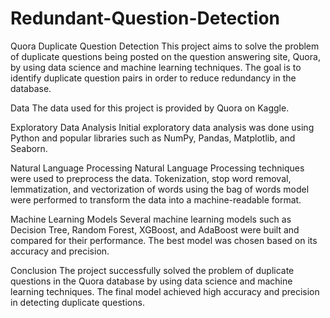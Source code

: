 # Redundant-Question-Detection
Quora Duplicate Question Detection
This project aims to solve the problem of duplicate questions being posted on the question answering site, Quora, by using data science and machine learning techniques. The goal is to identify duplicate question pairs in order to reduce redundancy in the database.

Data
The data used for this project is provided by Quora on Kaggle.

Exploratory Data Analysis
Initial exploratory data analysis was done using Python and popular libraries such as NumPy, Pandas, Matplotlib, and Seaborn.

Natural Language Processing
Natural Language Processing techniques were used to preprocess the data. Tokenization, stop word removal, lemmatization, and vectorization of words using the bag of words model were performed to transform the data into a machine-readable format.

Machine Learning Models
Several machine learning models such as Decision Tree, Random Forest, XGBoost, and AdaBoost were built and compared for their performance. The best model was chosen based on its accuracy and precision.

Conclusion
The project successfully solved the problem of duplicate questions in the Quora database by using data science and machine learning techniques. The final model achieved high accuracy and precision in detecting duplicate questions.
